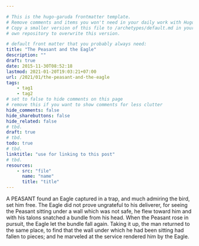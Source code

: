 ```yaml
---

# This is the hugo-garuda frontmatter template.
# Remove comments and items you won't need in your daily work with Hugo.
# Copy a smaller version of this file to /archetypes/default.md in your
# own repository to overwrite this version.

# default front matter that you probably always need:
title: "The Peasant and the Eagle"
description: ""
draft: true
date: 2015-11-30T08:52:18
lastmod: 2021-01-20T19:03:21+07:00
url: /2021/01/the-peasant-and-the-eagle
tags:
    - tag1
    - tag2
# set to false to hide comments on this page
# remove this if you want to show comments for less clutter
hide_comments: false
hide_sharebuttons: false
hide_related: false
# tbd.
draft: true
# tbd.
todo: true
# tbd.
linktitle: "use for linking to this post"
# tbd.
resources:
    - src: "file"
      name: "name"
      title: "title"
---
```

A PEASANT found an Eagle captured in a trap, and much admiring the bird, set him free. The Eagle did not prove ungrateful to his deliverer, for seeing the Peasant sitting under a wall which was not safe, he flew toward him and with his talons snatched a bundle from his head. When the Peasant rose in pursuit, the Eagle let the bundle fall again. Taking it up, the man returned to the same place, to find that the wall under which he had been sitting had fallen to pieces; and he marveled at the service rendered him by the Eagle.


